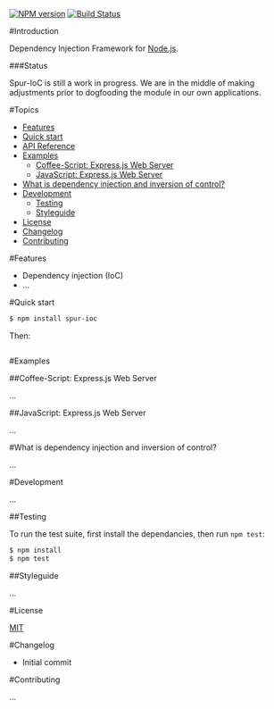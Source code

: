 [![NPM version](https://badge.fury.io/js/spur-ioc.png)](http://badge.fury.io/js/spur-ioc)
[![Build Status](https://travis-ci.org/SpurFramework/spur-ioc.png?branch=master)](https://travis-ci.org/SpurFramework/spur-ioc)

#Introduction

Dependency Injection Framework for [Node.js](http://nodejs.org/).

###Status

Spur-IoC is still a work in progress. We are in the middle of making adjustments prior to dogfooding the module in our own applications.

#Topics

- [Features](#features)
- [Quick start](#quick-start)
- [API Reference](API.md)
- [Examples](#examples)
    - [Coffee-Script: Express.js Web Server](#coffee-script-expressjs-web-server)
    - [JavaScript: Express.js Web Server](#javascript-expressjs-web-server)
- [What is dependency injection and inversion of control?](#what-is-dependency-injection-and-inversion-of-control)
- [Development](#development)
    - [Testing](#testing)
    - [Styleguide](#styleguide)
- [License](#license)
- [Changelog](#changelog)
- [Contributing](#contributing)

#Features

  * Dependency injection (IoC)
  * ...


#Quick start

```bash
$ npm install spur-ioc
```

Then:

```javascript

```

#Examples

##Coffee-Script: Express.js Web Server

...

##JavaScript: Express.js Web Server

...

#What is dependency injection and inversion of control?

...

#Development

...

##Testing

To run the test suite, first install the dependancies, then run `npm test`:

```bash
$ npm install
$ npm test
```

##Styleguide

...

#License

[MIT](LICENSE)

#Changelog

  * Initial commit

#Contributing

...
